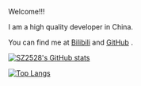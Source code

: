 <!---
- 👋🏻 Hi, I’m @SZ2528
- 👀 I’m interested in ...
- 🌱 I’m currently learning ...
- 💞️ I’m looking to collaborate on ...
- 📫 How to reach me ...

SZ2528/SZ2528 is a ✨ special ✨ repository because its `README.md` (this file) appears on your GitHub profile.
You can click the Preview link to take a look at your changes.
--->

Welcome!!!

I am a high quality developer in China.

You can find me at [Bilibili](https://space.bilibili.com/1283447381) and [GitHub](https://github.com/SZ2528) .

[![SZ2528's GitHub stats](https://github-readme-stats.vercel.app/api?username=sz2528&show_icons=true&locale=en)](https://github.com/anuraghazra/github-readme-stats)

[![Top Langs](https://github-readme-stats.vercel.app/api/top-langs/?username=sz2528&layout=compact)](https://github.com/anuraghazra/github-readme-stats)

<!---doge--->
